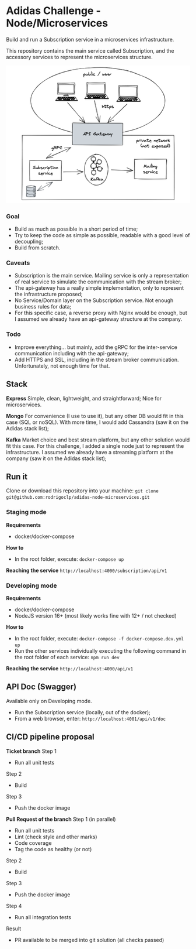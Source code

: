 # Adidas Challenge - Node/Microservices

Build and run a Subscription service in a microservices infrastructure.

This repository contains the main service called Subscription, and the accessory services to represent the microservices structure.

![alt text](https://github.com/rodrigoclp/adidas-microservices/blob/master/architecture2.png?raw=true)

### Goal

- Build as much as possible in a short period of time;
- Try to keep the code as simple as possible, readable with a good level of decoupling;
- Build from scratch.

### Caveats

- Subscription is the main service. Mailing service is only a representation of real service to simulate the communication with the stream broker;
- The api-gateway has a really simple implementation, only to represent the infrastructure proposed;
- No Service/Domain layer on the Subscription service. Not enough business rules for data;
- For this specific case, a reverse proxy with Nginx would be enough, but I assumed we already have an api-gateway structure at the company.

### Todo

- Improve everything... but mainly, add the gRPC for the inter-service communication including with the api-gateway;
- Add HTTPS and SSL, including in the stream broker communication.
Unfortunately, not enough time for that.

## Stack

**Express**
Simple, clean, lightweight, and straightforward; Nice for microservices.

**Mongo**
For convenience (I use to use it), but any other DB would fit in this case (SQL or noSQL). With more time, I would add Cassandra (saw it on the Adidas stack list);

**Kafka**
Market choice and best stream platform, but any other solution would fit this case. For this challenge, I added a single node just to represent the infrastructure. I assumed we already have a streaming platform at the company (saw it on the Adidas stack list);

## Run it

Clone or download this repository into your machine:
`git clone git@github.com:rodrigoclp/adidas-node-microservices.git`

### Staging mode

**Requirements**

- docker/docker-compose

**How to**

- In the root folder, execute:
`docker-compose up`

**Reaching the service**
`http://localhost:4000/subscription/api/v1`

### Developing mode

**Requirements**

- docker/docker-compose
- NodeJS version 16+ (most likely works fine with 12+ / not checked)

**How to**

- In the root folder, execute:
`docker-compose -f docker-compose.dev.yml up`
- Run the other services individually executing the following command in the root folder of each service:
`npm run dev`

**Reaching the service**
`http://localhost:4000/api/v1`

## API Doc (Swagger)

Available only on Developing mode.

- Run the Subscription service (locally, out of the docker);
- From a web browser, enter:
`http://localhost:4001/api/v1/doc`

## CI/CD pipeline proposal

**Ticket branch**
Step 1

- Run all unit tests

Step 2

- Build

Step 3

- Push the docker image

**Pull Request of the branch**
Step 1 (in parallel)

- Run all unit tests
- Lint (check style and other marks)
- Code coverage
- Tag the code as healthy (or not)

Step 2

- Build

Step 3

- Push the docker image

Step 4

- Run all integration tests

Result

- PR available to be merged into git solution (all checks passed)

